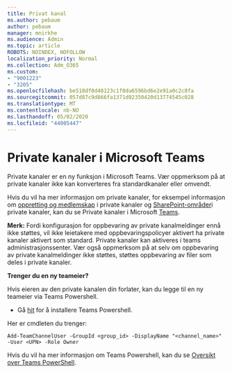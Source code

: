 ```yaml
---
title: Privat kanal
ms.author: pebaum
author: pebaum
manager: mnirkhe
ms.audience: Admin
ms.topic: article
ROBOTS: NOINDEX, NOFOLLOW
localization_priority: Normal
ms.collection: Adm_O365
ms.custom:
- "9001223"
- "3205"
ms.openlocfilehash: be518df0d40123c1f0da6596bd6e2e91a0c2c8fa
ms.sourcegitcommit: 057d87c9d866fa1371d02350420d13774545c028
ms.translationtype: MT
ms.contentlocale: nb-NO
ms.lasthandoff: 05/02/2020
ms.locfileid: "44005447"
---
```

# <a name="private-channels-in-microsoft-teams"></a>Private kanaler i Microsoft Teams

Private kanaler er en ny funksjon i Microsoft Teams. Vær oppmerksom på at private kanaler ikke kan konverteres fra standardkanaler eller omvendt.

Hvis du vil ha mer informasjon om private kanaler, for eksempel informasjon om [oppretting og medlemskap](https://docs.microsoft.com/MicrosoftTeams/private-channels#private-channel-creation-and-membership) i private kanaler og [SharePoint-områder](https://docs.microsoft.com/MicrosoftTeams/private-channels#private-channel-sharepoint-sites)i private kanaler, kan du se Private kanaler i Microsoft [Teams](https://docs.microsoft.com/MicrosoftTeams/private-channels). 

**Merk:** Fordi konfigurasjon for oppbevaring av private kanalmeldinger ennå ikke støttes, vil ikke leietakere med oppbevaringspolicyer aktivert ha private kanaler aktivert som standard. Private kanaler kan aktiveres i teams administrasjonssenter. Vær også oppmerksom på at selv om oppbevaring av private kanalmeldinger ikke støttes, støttes oppbevaring av filer som deles i private kanaler.

**Trenger du en ny teameier?**

Hvis eieren av den private kanalen din forlater, kan du legge til en ny teameier via Teams Powershell.


- Gå [hit](https://www.powershellgallery.com/packages/MicrosoftTeams/1.0.6) for å installere Teams Powershell.

Her er cmdleten du trenger:

`
    Add-TeamChannelUser -GroupId <group_id> -DisplayName "<channel_name>" -User <UPN> -Role Owner
`

Hvis du vil ha mer informasjon om Teams Powershell, kan du se [Oversikt over Teams PowerShell](https://docs.microsoft.com/microsoftteams/teams-powershell-overview).
